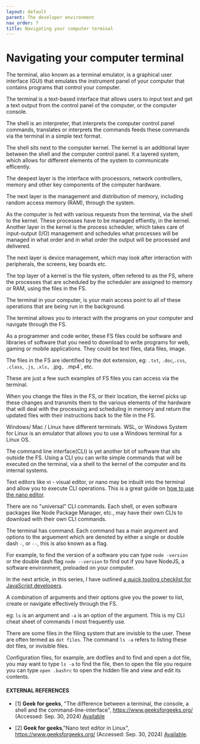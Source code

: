 ```yaml
---
layout: default
parent: The developer environment
nav_order: 7
title: Navigating your computer terminal
---
```


# Navigating your computer terminal

The terminal, also known as a terminal emulator, is a graphical user interface (GUI) that emulates the instrument panel of your computer that contains programs that control your computer.

The terminal is a text-based interface that allows users to input text and get a text output from the control panel of the computer, or the computer console.

The shell is an interpreter, that interprets the computer control panel commands, translates or interprets the commands feeds these commands via the terminal in a simple text format. 

The shell sits next to the computer kernel. The kernel is an additional layer between the shell and the computer control panel. It a layered system, which allows for different elements of the system to communicate efficently.

The deepest layer is the interface with processors, network controllers, memory and other key components of the computer hardware.

The next layer is the management and distribution of memory, including random access memory (RAM), through the system.

As the computer is fed with various requests from the terminal, via the shell to the kernel. These processes have to be managed effiently, in the kernel. Another layer in the kernel is the process scheduler, which takes care of input-output (I/O) management and schedules what processes will be managed in what order and in what order the output will be processed and delivered.

The next layer is device management, which may look after interaction with peripherals, the screens, key boards etc. 

The top layer of a kernel is the file system, often refered to as the FS, where the processes that are scheduled by the scheduler are assigned to memory or RAM, using the files in the FS.

The terminal in your computer, is your main access point to all of these operations that are being run in the background. 

The terminal allows you to interact with the programs on your computer and navigate through the FS.

As a programmer and code writer, these FS files could be software and libraries of software that you need to download to write programs for web, gaming or mobile applications. They could be text files, data files, image. 

The files in the FS are identified by the dot extension, eg: `.txt`, `.doc`,`.css`, `.class`, `.js`, `.xls, `.jpg`, `.mp4`, etc. 

These are just a few such examples of FS files you can access via the terminal. 

When you change the files in the FS, or their location, the kernel picks up these changes and transmits them to the various elements of the hardware that will deal with the processing and scheduling in memory and return the updated files with their instructions back to the file in the FS.

Windows/ Mac / Linux have different terminals. WSL, or Windows System for Linux is an emulator that allows you to use a Windows terminal for a Linux OS.

The command line interface(CLI) is yet another bit of software that sits outside the FS. Using a CLI you can write simple commands that will be executed on the terminal, via a shell to the kernel of the computer and its internal systems.

Text editors like vi - visual editor, or nano may be inbuilt into the terminal and allow you to execute CLI operations. This is a great guide on  [how to use the nano editor](https://www.geeksforgeeks.org/nano-text-editor-in-linux/).

There are no "universal" CLI commands. Each shell, or even software packages like Node Package Manager, etc., may have their own CLIs to download with their own CLI commands.

The terminal has command. Each command has a main argument and options to the arguement which are denoted by either a single or double dash `-`, or `--`, this is also known as a flag.

For example, to find the version of a software you can type `node -version` or the double dash flag `node --version` to find out if you have NodeJS, a software environment, preloaded on your computer. 

In the next article, in this series, I have outlined [a quick tooling checklist for JavaScript developers](https://sumisastri.github.io/dev-blogs/local-environment/part3-tooling-checklist/).

A combination of arguments and their options give you the power to list, create or navigate effectively through the FS. 

eg: `ls` is an argument and `-a` is an option of the argument. This is my CLI cheat sheet of commands I most frequently use.

There are some files in the filing system that are invisble to the user. These are often termed as `dot files`. The command `ls -a` refers to listing these dot files, or invisible files.

Configuration files, for example, are dotfiles and to find and open a dot file, you may want to type `ls -a` to find the file, then to open the file you require you can type `open .bashrc` to open the hidden file and view and edit its contents.

#### EXTERNAL REFERENCES

- [1] __Geek for geeks__, "The difference between a terminal, the console, a shell and the command-line-interface", https://www.geeksforgeeks.org/ (Accessed: Sep. 30, 2024) [Available](https://www.geeksforgeeks.org/difference-between-terminal-console-shell-and-command-line/)

- [2] __Geek for geeks__,"Nano text editor in Linux", https://www.geeksforgeeks.org/ (Accessed: Sep. 30, 2024) [Available](https://www.geeksforgeeks.org/nano-text-editor-in-linux/).
